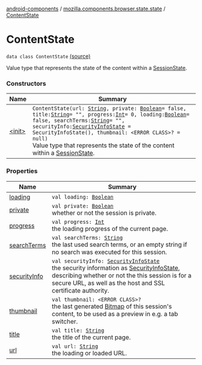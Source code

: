[android-components](../../index.md) / [mozilla.components.browser.state.state](../index.md) / [ContentState](./index.md)

# ContentState

`data class ContentState` [(source)](https://github.com/mozilla-mobile/android-components/blob/master/components/browser/state/src/main/java/mozilla/components/browser/state/state/ContentState.kt#L24)

Value type that represents the state of the content within a [SessionState](../-session-state/index.md).

### Constructors

| Name | Summary |
|---|---|
| [&lt;init&gt;](-init-.md) | `ContentState(url: `[`String`](https://kotlinlang.org/api/latest/jvm/stdlib/kotlin/-string/index.html)`, private: `[`Boolean`](https://kotlinlang.org/api/latest/jvm/stdlib/kotlin/-boolean/index.html)` = false, title: `[`String`](https://kotlinlang.org/api/latest/jvm/stdlib/kotlin/-string/index.html)` = "", progress: `[`Int`](https://kotlinlang.org/api/latest/jvm/stdlib/kotlin/-int/index.html)` = 0, loading: `[`Boolean`](https://kotlinlang.org/api/latest/jvm/stdlib/kotlin/-boolean/index.html)` = false, searchTerms: `[`String`](https://kotlinlang.org/api/latest/jvm/stdlib/kotlin/-string/index.html)` = "", securityInfo: `[`SecurityInfoState`](../-security-info-state/index.md)` = SecurityInfoState(), thumbnail: <ERROR CLASS>? = null)`<br>Value type that represents the state of the content within a [SessionState](../-session-state/index.md). |

### Properties

| Name | Summary |
|---|---|
| [loading](loading.md) | `val loading: `[`Boolean`](https://kotlinlang.org/api/latest/jvm/stdlib/kotlin/-boolean/index.html) |
| [private](private.md) | `val private: `[`Boolean`](https://kotlinlang.org/api/latest/jvm/stdlib/kotlin/-boolean/index.html)<br>whether or not the session is private. |
| [progress](progress.md) | `val progress: `[`Int`](https://kotlinlang.org/api/latest/jvm/stdlib/kotlin/-int/index.html)<br>the loading progress of the current page. |
| [searchTerms](search-terms.md) | `val searchTerms: `[`String`](https://kotlinlang.org/api/latest/jvm/stdlib/kotlin/-string/index.html)<br>the last used search terms, or an empty string if no search was executed for this session. |
| [securityInfo](security-info.md) | `val securityInfo: `[`SecurityInfoState`](../-security-info-state/index.md)<br>the security information as [SecurityInfoState](../-security-info-state/index.md), describing whether or not the this session is for a secure URL, as well as the host and SSL certificate authority. |
| [thumbnail](thumbnail.md) | `val thumbnail: <ERROR CLASS>?`<br>the last generated [Bitmap](#) of this session's content, to be used as a preview in e.g. a tab switcher. |
| [title](title.md) | `val title: `[`String`](https://kotlinlang.org/api/latest/jvm/stdlib/kotlin/-string/index.html)<br>the title of the current page. |
| [url](url.md) | `val url: `[`String`](https://kotlinlang.org/api/latest/jvm/stdlib/kotlin/-string/index.html)<br>the loading or loaded URL. |
